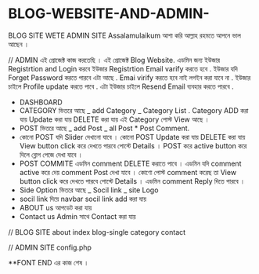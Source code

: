 # BLOG-WEBSITE-AND-ADMIN-

BLOG SITE WETE ADMIN SITE
Assalamulaikum আশা করি আল্লাহ রহমতে আপনে ভাল আছেন ।

// ADMIN
এই প্রোজেক্ট কাজ করতেছি । এই প্রোজেক্ট Blog Website. এডমিন জন্য ইউজার Registrtion and Login করবে ইউজার Registrtion Email varify করতে হবে .
ইউজার যদি Forget Password করতে পারবে এটা আছে . Emai virify করতে হবে নাই লগইন করা যাবে না . ইউজার চাইলে Profile update করতে পাবে . এটা ইউজার চাইলে Resend Email ব্যবহার করতে পারবে .

- DASHBOARD
- CATEGORY ভিতরে আছে _ add Category _ Category List . Category ADD করা যায় Update করা যায় DELETE করা যায় এই Category পোস্ট View আছে ।
- POST ভিতরে আছে _ add Post _ all Post \* Post Comment.
- কোনো POST যদি Slider দেখানো যাবে । কোনো POST Update করা যায় DELETE করা যায় View button click করে দেখতে পারবে পোস্টে Details । POST করে active button করে দিলে ব্লোগ পেজে দেখা যাবে ।
- POST COMMITE এডমিন comment DELETE করাতে পাবে । এডমিন যদি comment active করে দেয় comment Post দেখা যাবে । কোণো পোস্ট comment করেছ তা View button click করে দেখতে পারবে পোস্টে Details । এডমিন comment Reply দিতে পারবে ।
- Side Option ভিতরে আছে _ Socil link _ site Logo
- socil link দিয়ে navbar socil link add করা যায়
- ABOUT us আপডেট করা যায়
- Contact us Admin সাথে Contact করা যায়

// BLOG SITE
about
index
blog-single
category
contact

// ADMIN SITE
config.php


**FONT END এর কাজ শেষ ।
